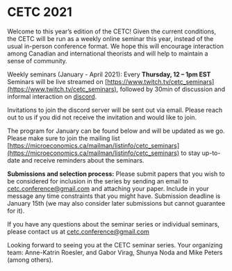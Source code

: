 # CETC 2021

Welcome to this year’s edition of the CETC! Given the current conditions, the CETC will be run as a weekly online seminar this year, instead of the usual in-person conference format. We hope this will encourage interaction among Canadian and international theorists and will help to maintain a sense of community.

Weekly seminars (January - April 2021): Every **Thursday, 12 – 1pm EST** 
Seminars will be live streamed on [https://www.twitch.tv/cetc_seminars](https://www.twitch.tv/cetc_seminars),
followed by 30min of discussion and informal interaction on [discord](https://discord.com).

Invitations to join the discord server will be sent out via email. Please reach out to us if you did not receive the invitation and would like to join. 

The program for January can be found below and will be updated as we go. Please make sure to join the mailing list [https://microeconomics.ca/mailman/listinfo/cetc_seminars](https://microeconomics.ca/mailman/listinfo/cetc_seminars) to stay up-to-date and receive reminders about the seminars.

**Submissions and selection process:** Please submit papers that you wish to be considered for inclusion in the series by sending an email to cetc.conference@gmail.com and attaching your paper. Include in your message any time constraints that you might have. Submission deadline is January 15th (we may also consider later submissions but cannot guarantee for it). 

If you have any questions about the seminar series or individual seminars, please contact us at cetc.conference@gmail.com  

Looking forward to seeing you at the CETC seminar series.
Your organizing team: Anne-Katrin Roesler, and Gabor Virag, Shunya Noda and Mike Peters (among others).
